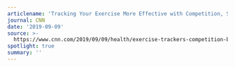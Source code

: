 ```yaml
---
articlename: 'Tracking Your Exercise More Effective with Competition, Study Says'
journal: CNN
date: '2019-09-09'
source: >-
  https://www.cnn.com/2019/09/09/health/exercise-trackers-competition-benefits-wellness/index.html
spotlight: true
summary: ''
---
```


